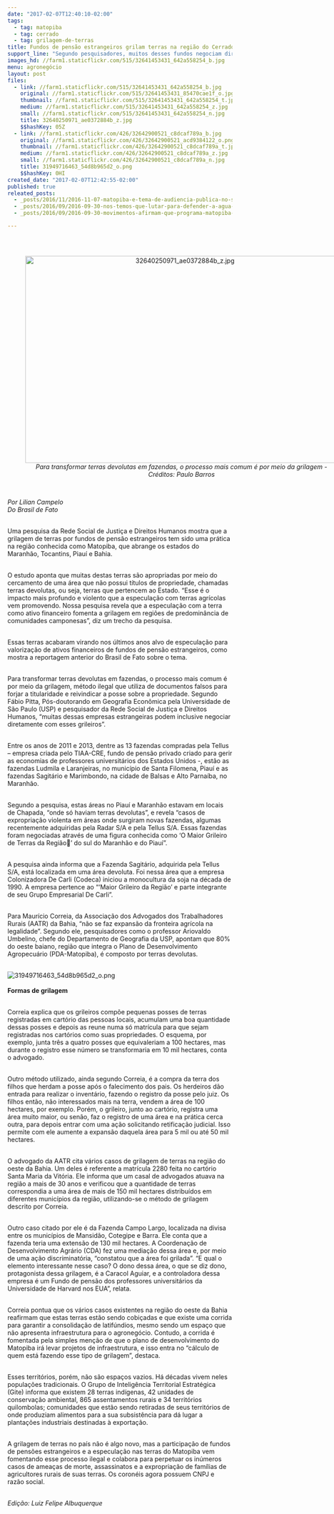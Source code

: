 ```yaml
---
date: "2017-02-07T12:40:10-02:00"
tags:
  - tag: matopiba
  - tag: cerrado
  - tag: grilagem-de-terras
title: Fundos de pensão estrangeiros grilam terras na região do Cerrado
support_line: "Segundo pesquisadores, muitos desses fundos negociam diretamente com os grileiros as terras na região do Matopiba"
images_hd: //farm1.staticflickr.com/515/32641453431_642a558254_b.jpg
menu: agronegócio
layout: post
files:
  - link: //farm1.staticflickr.com/515/32641453431_642a558254_b.jpg
    original: //farm1.staticflickr.com/515/32641453431_85470cae1f_o.jpg
    thumbnail: //farm1.staticflickr.com/515/32641453431_642a558254_t.jpg
    medium: //farm1.staticflickr.com/515/32641453431_642a558254_z.jpg
    small: //farm1.staticflickr.com/515/32641453431_642a558254_n.jpg
    title: 32640250971_ae0372884b_z.jpg
    $$hashKey: 05Z
  - link: //farm1.staticflickr.com/426/32642900521_c8dcaf789a_b.jpg
    original: //farm1.staticflickr.com/426/32642900521_acd9384122_o.png
    thumbnail: //farm1.staticflickr.com/426/32642900521_c8dcaf789a_t.jpg
    medium: //farm1.staticflickr.com/426/32642900521_c8dcaf789a_z.jpg
    small: //farm1.staticflickr.com/426/32642900521_c8dcaf789a_n.jpg
    title: 31949716463_54d8b965d2_o.png
    $$hashKey: 0HI
created_date: "2017-02-07T12:42:55-02:00"
published: true
releated_posts:
  - _posts/2016/11/2016-11-07-matopiba-e-tema-de-audiencia-publica-no-senado.md
  - _posts/2016/09/2016-09-30-nos-temos-que-lutar-para-defender-a-agua-a-vida-e-o-nosso-territorio.md
  - _posts/2016/09/2016-09-30-movimentos-afirmam-que-programa-matopiba-pode-extinguir-cerrado-brasileiro.md

---
```

<p>&nbsp;</p>

<div style="text-align:center">
<figure class="image" style="display:inline-block"><img alt="32640250971_ae0372884b_z.jpg" height="464" src="//farm1.staticflickr.com/515/32641453431_642a558254_b.jpg" width="700" />
<figcaption><em>Para transformar terras devolutas em fazendas, o processo mais comum &eacute; por meio da grilagem - Cr&eacute;ditos: Paulo Barros</em></figcaption>
</figure>
</div>

<p><br />
<em>Por Lilian Campelo<br />
Do Brasil de Fato </em></p>

<p><br />
Uma pesquisa da Rede Social de Justi&ccedil;a e Direitos Humanos mostra que a grilagem de terras por fundos de pens&atilde;o estrangeiros tem sido uma pr&aacute;tica na regi&atilde;o conhecida como Matopiba, que abrange os estados do Maranh&atilde;o, Tocantins, Piau&iacute; e Bahia.</p>

<p><br />
O estudo aponta que muitas destas terras s&atilde;o apropriadas por meio do cercamento de uma &aacute;rea que n&atilde;o possui t&iacute;tulos de propriedade, chamadas terras devolutas, ou seja, terras que pertencem ao Estado. &ldquo;Esse &eacute; o impacto mais profundo e violento que a especula&ccedil;&atilde;o com terras agr&iacute;colas vem promovendo. Nossa pesquisa revela que a especula&ccedil;&atilde;o com a terra como ativo financeiro fomenta a grilagem em regi&otilde;es de predomin&acirc;ncia de comunidades camponesas&rdquo;, diz um trecho da pesquisa.</p>

<p><br />
Essas terras acabaram virando nos &uacute;ltimos anos alvo de especula&ccedil;&atilde;o para valoriza&ccedil;&atilde;o de ativos financeiros de fundos de pens&atilde;o estrangeiros, como mostra a reportagem anterior do Brasil de Fato sobre o tema.</p>

<p><br />
Para transformar terras devolutas em fazendas, o processo mais comum &eacute; por meio da grilagem, m&eacute;todo ilegal que utiliza de documentos falsos para forjar a titularidade e reivindicar a posse sobre a propriedade. Segundo F&aacute;bio Pitta, P&oacute;s-doutorando em Geografia Econ&ocirc;mica pela Universidade de S&atilde;o Paulo (USP) e pesquisador da Rede Social de Justi&ccedil;a e Direitos Humanos, &ldquo;muitas dessas empresas estrangeiras podem inclusive negociar diretamente com esses grileiros&rdquo;.</p>

<p><br />
Entre os anos de 2011 e 2013, dentre as 13 fazendas compradas pela Tellus &ndash; empresa criada pelo TIAA-CRE, fundo de pens&atilde;o privado criado para gerir as economias de professores universit&aacute;rios dos Estados Unidos -, est&atilde;o as fazendas Ludmila e Laranjeiras, no munic&iacute;pio de Santa Filomena, Piau&iacute; e as fazendas Sagit&aacute;rio e Marimbondo, na cidade de Balsas e Alto Parna&iacute;ba, no Maranh&atilde;o.</p>

<p><br />
Segundo a pesquisa, estas &aacute;reas no Piau&iacute; e Maranh&atilde;o estavam em locais de Chapada, &ldquo;onde s&oacute; haviam terras devolutas&rdquo;, e revela &ldquo;casos de expropria&ccedil;&atilde;o violenta em &aacute;reas onde surgiram novas fazendas, algumas recentemente adquiridas pela Radar S/A e pela Tellus S/A. Essas fazendas foram negociadas atrav&eacute;s de uma figura conhecida como &lsquo;O Maior Grileiro de Terras da Regi&atilde;o&rsquo; do sul do Maranh&atilde;o e do Piau&iacute;&rdquo;.</p>

<p><br />
A pesquisa ainda informa que a Fazenda Sagit&aacute;rio, adquirida pela Tellus S/A, est&aacute; localizada em uma &aacute;rea devoluta. Foi nessa &aacute;rea que a empresa Colonizadora De Carli (Codeca) iniciou a monocultura da soja na d&eacute;cada de 1990. A empresa pertence ao &ldquo;&lsquo;Maior Grileiro da Regi&atilde;o&rsquo; e parte integrante de seu Grupo Empresarial De Carli&rdquo;.</p>

<p><br />
Para Maur&iacute;cio Correia, da Associa&ccedil;&atilde;o dos Advogados dos Trabalhadores Rurais (AATR) da Bahia, &ldquo;n&atilde;o se faz expans&atilde;o da fronteira agr&iacute;cola na legalidade&rdquo;. Segundo ele, pesquisadores como o professor Ariovaldo Umbelino, chefe do Departamento de Geografia da USP, apontam que 80% do oeste baiano, regi&atilde;o que integra o Plano de Desenvolvimento Agropecu&aacute;rio (PDA-Matopiba), &eacute; composto por terras devolutas.<br />
&nbsp;</p>

<p><img alt="31949716463_54d8b965d2_o.png" src="//farm1.staticflickr.com/426/32642900521_c8dcaf789a_b.jpg" /><br />
<br />
<strong>Formas de grilagem</strong></p>

<p><br />
Correia explica que os grileiros comp&otilde;e pequenas posses de terras registradas em cart&oacute;rio das pessoas locais, acumulam uma boa quantidade dessas posses e depois as reune numa s&oacute; matr&iacute;cula para que sejam registradas nos cart&oacute;rios como suas propriedades. O esquema, por exemplo, junta tr&ecirc;s a quatro posses que equivaleriam a 100 hectares, mas durante o registro esse n&uacute;mero se transformaria em 10 mil hectares, conta o advogado.</p>

<p><br />
Outro m&eacute;todo utilizado, ainda segundo Correia, &eacute; a compra da terra dos filhos que herdam a posse ap&oacute;s o falecimento dos pais. Os herdeiros d&atilde;o entrada para realizar o invent&aacute;rio, fazendo o registro da posse pelo juiz. Os filhos ent&atilde;o, n&atilde;o interessados mais na terra, vendem a &aacute;rea de 100 hectares, por exemplo. Por&eacute;m, o grileiro, junto ao cart&oacute;rio, registra uma &aacute;rea muito maior, ou sen&atilde;o, faz o registro de uma &aacute;rea e na pr&aacute;tica cerca outra, para depois entrar com uma a&ccedil;&atilde;o solicitando retifica&ccedil;&atilde;o judicial. Isso permite com ele aumente a expans&atilde;o daquela &aacute;rea para 5 mil ou at&eacute; 50 mil hectares.</p>

<p><br />
O advogado da AATR cita v&aacute;rios casos de grilagem de terras na regi&atilde;o do oeste da Bahia. Um deles &eacute; referente a matr&iacute;cula 2280 feita no cart&oacute;rio Santa Maria da Vit&oacute;ria. Ele informa que um casal de advogados atuava na regi&atilde;o a mais de 30 anos e verificou que a quantidade de terras correspondia a uma &aacute;rea de mais de 150 mil hectares distribu&iacute;dos em diferentes munic&iacute;pios da regi&atilde;o, utilizando-se o m&eacute;todo de grilagem descrito por Correia.</p>

<p><br />
Outro caso citado por ele &eacute; da Fazenda Campo Largo, localizada na divisa entre os munic&iacute;pios de Mansid&atilde;o, Cotegipe e Barra. Ele conta que a fazenda teria uma extens&atilde;o de 130 mil hectares. A Coordena&ccedil;&atilde;o de Desenvolvimento Agr&aacute;rio (CDA) fez uma media&ccedil;&atilde;o dessa &aacute;rea e, por meio de uma a&ccedil;&atilde;o discriminat&oacute;ria, &ldquo;constatou que a &aacute;rea foi grilada&rdquo;. &ldquo;E qual o elemento interessante nesse caso? O dono dessa &aacute;rea, o que se diz dono, protagonista dessa grilagem, &eacute; a Caracol Aguiar, e a controladora dessa empresa &eacute; um Fundo de pens&atilde;o dos professores universit&aacute;rios da Universidade de Harvard nos EUA&rdquo;, relata.</p>

<p><br />
Correia pontua que os v&aacute;rios casos existentes na regi&atilde;o do oeste da Bahia reafirmam que estas terras est&atilde;o sendo cobi&ccedil;adas e que existe uma corrida para garantir a consolida&ccedil;&atilde;o de latif&uacute;ndios, mesmo sendo um espa&ccedil;o que n&atilde;o apresenta infraestrutura para o agroneg&oacute;cio. Contudo, a corrida &eacute; fomentada pela simples men&ccedil;&atilde;o de que o plano de desenvolvimento do Matopiba ir&aacute; levar projetos de infraestrutura, e isso entra no &ldquo;c&aacute;lculo de quem est&aacute; fazendo esse tipo de grilagem&rdquo;, destaca.</p>

<p><br />
Esses territ&oacute;rios, por&eacute;m, n&atilde;o s&atilde;o espa&ccedil;os vazios. H&aacute; d&eacute;cadas vivem neles popula&ccedil;&otilde;es tradicionais. O Grupo de Intelig&ecirc;ncia Territorial Estrat&eacute;gica (Gite) informa que existem 28 terras ind&iacute;genas, 42 unidades de conserva&ccedil;&atilde;o ambiental, 865 assentamentos rurais e 34 territ&oacute;rios quilombolas; comunidades que est&atilde;o sendo retiradas de seus territ&oacute;rios de onde produziam alimentos para a sua subsist&ecirc;ncia para d&aacute; lugar a planta&ccedil;&otilde;es industriais destinadas &agrave; exporta&ccedil;&atilde;o.</p>

<p><br />
A grilagem de terras no pa&iacute;s n&atilde;o &eacute; algo novo, mas a participa&ccedil;&atilde;o de fundos de pens&otilde;es estrangeiros e a especula&ccedil;&atilde;o nas terras do Matopiba vem fomentando esse processo ilegal e colabora para perpetuar os in&uacute;meros casos de amea&ccedil;as de morte, assassinatos e a expropria&ccedil;&atilde;o de fam&iacute;lias de agricultores rurais de suas terras. Os coron&eacute;is agora possuem CNPJ e raz&atilde;o social.</p>

<p><br />
<em>Edi&ccedil;&atilde;o: Luiz Felipe Albuquerque</em></p>

